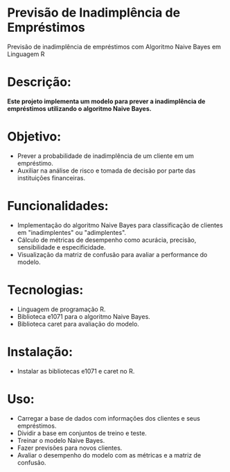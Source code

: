 # Previsão de Inadimplência de Empréstimos 
Previsão de inadimplência de empréstimos com Algoritmo Naive Bayes em Linguagem R

# Descrição:

**Este projeto implementa um modelo para prever a inadimplência de empréstimos utilizando o algoritmo Naive Bayes.**

# Objetivo:

- Prever a probabilidade de inadimplência de um cliente em um empréstimo.
- Auxiliar na análise de risco e tomada de decisão por parte das instituições financeiras.


# Funcionalidades:

- Implementação do algoritmo Naive Bayes para classificação de clientes em "inadimplentes" ou "adimplentes".
- Cálculo de métricas de desempenho como acurácia, precisão, sensibilidade e especificidade.
- Visualização da matriz de confusão para avaliar a performance do modelo.

# Tecnologias:
- Linguagem de programação R.
- Biblioteca e1071 para o algoritmo Naive Bayes.
- Biblioteca caret para avaliação do modelo.

  
# Instalação:

- Instalar as bibliotecas e1071 e caret no R.

# Uso:

- Carregar a base de dados com informações dos clientes e seus empréstimos.
- Dividir a base em conjuntos de treino e teste.
- Treinar o modelo Naive Bayes.
- Fazer previsões para novos clientes.
- Avaliar o desempenho do modelo com as métricas e a matriz de confusão.
